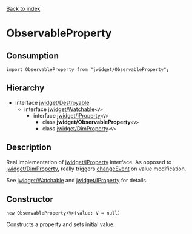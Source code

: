 [Back to index](../README.md)

# ObservableProperty

## Consumption

	import ObservableProperty from "jwidget/ObservableProperty";

## Hierarchy

* interface [jwidget/Destroyable](Destroyable.md)
	* interface [jwidget/Watchable](Watchable.md)`<V>`
		* interface [jwidget/IProperty](IProperty.md)`<V>`
			* class **jwidget/ObservableProperty**`<V>`
			* class [jwidget/DimProperty](DimProperty.md)`<V>`

## Description

Real implementation of [jwidget/IProperty](IProperty.md) interface. As opposed to [jwidget/DimProperty](DimProperty.md), really triggers [changeEvent](Watchable.md#changeevent) on value modification.

See [jwidget/Watchable](Watchable.md) and [jwidget/IProperty](IProperty.md) for details.

## Constructor

	new ObservableProperty<V>(value: V = null)

Constructs a property and sets initial value.
